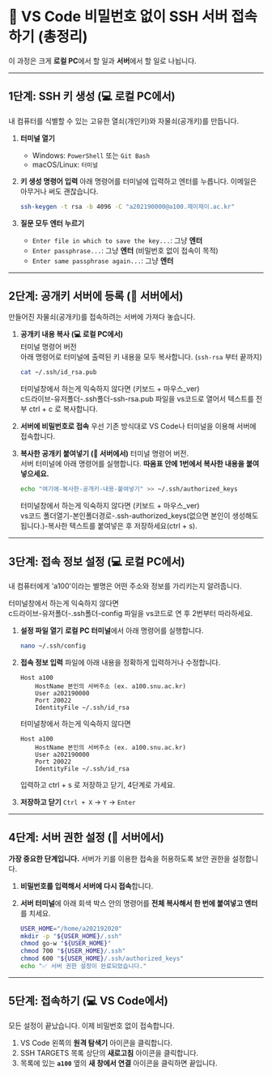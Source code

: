 # 🔑 VS Code 비밀번호 없이 SSH 서버 접속하기 (총정리)

이 과정은 크게 **로컬 PC**에서 할 일과 **서버**에서 할 일로 나뉩니다.

---

## 1단계: SSH 키 생성 (💻 로컬 PC에서)

내 컴퓨터를 식별할 수 있는 고유한 열쇠(개인키)와 자물쇠(공개키)를 만듭니다.

1.  **터미널 열기**
    * Windows: `PowerShell` 또는 `Git Bash`
    * macOS/Linux: `터미널`

2.  **키 생성 명령어 입력**
    아래 명령어를 터미널에 입력하고 엔터를 누릅니다. 이메일은 아무거나 써도 괜찮습니다.
    ```bash
    ssh-keygen -t rsa -b 4096 -C "a202190000@a100.제이제이.ac.kr"
    ```

3.  **질문 모두 엔터 누르기**
    * `Enter file in which to save the key...`: 그냥 **엔터**
    * `Enter passphrase...`: 그냥 **엔터** (비밀번호 없이 접속이 목적)
    * `Enter same passphrase again...`: 그냥 **엔터**

---

## 2단계: 공개키 서버에 등록 (🔑 서버에서)

만들어진 자물쇠(공개키)를 접속하려는 서버에 가져다 놓습니다.

1.  **공개키 내용 복사 (💻 로컬 PC에서)**  
    터미널 명령어 버전   
    아래 명령어로 터미널에 출력된 키 내용을 모두 복사합니다. (`ssh-rsa` 부터 끝까지)  
    ```bash
    cat ~/.ssh/id_rsa.pub
    ```

    터미널창에서 하는게 익숙하지 않다면 (키보드 + 마우스_ver)   
    c드라이브-유저폴더-.ssh폴더-ssh-rsa.pub 파일을 vs코드로 열어서 텍스트를 전부 ctrl + c 로 복사합니다.   

2.  **서버에 비밀번호로 접속**
    우선 기존 방식대로 VS Code나 터미널을 이용해 서버에 접속합니다.

3.  **복사한 공개키 붙여넣기 (🔑 서버에서)**
    터미널 명령어 버전.   
    서버 터미널에 아래 명령어를 실행합니다. **따옴표 안에 1번에서 복사한 내용을 붙여넣으세요.**
    ```bash
    echo "여기에-복사한-공개키-내용-붙여넣기" >> ~/.ssh/authorized_keys
    ```

    터미널창에서 하는게 익숙하지 않다면 (키보드 + 마우스_ver)   
    vs코드 폴더열기-본인폴더경로-.ssh-authorized_keys(없으면 본인이 생성해도 됩니다.)-복사한 텍스트를 붙여넣은 후 저장하세요(ctrl + s).   
---

## 3단계: 접속 정보 설정 (💻 로컬 PC에서)

내 컴퓨터에게 'a100'이라는 별명은 어떤 주소와 정보를 가리키는지 알려줍니다.  

터미널창에서 하는게 익숙하지 않다면   
c드라이브-유저폴더-.ssh폴더-config 파일을 vs코드로 연 후 2번부터 따라하세요.   

1.  **설정 파일 열기**
    **로컬 PC 터미널**에서 아래 명령어를 실행합니다.
    ```bash
    nano ~/.ssh/config
    ```

2.  **접속 정보 입력**
    파일에 아래 내용을 정확하게 입력하거나 수정합니다.
    ```
    Host a100
        HostName 본인의 서버주소 (ex. a100.snu.ac.kr)
        User a202190000
        Port 20022
        IdentityFile ~/.ssh/id_rsa
    ```
    
    터미널창에서 하는게 익숙하지 않다면   
    ```
    Host a100
        HostName 본인의 서버주소 (ex. a100.snu.ac.kr)
        User a202190000
        Port 20022
        IdentityFile ~/.ssh/id_rsa
    ```
    입력하고 ctrl + s 로 저장하고 닫기, 4단계로 가세요.   
      
4.  **저장하고 닫기**
    `Ctrl + X` → `Y` → `Enter`

---

## 4단계: 서버 권한 설정 (🔑 서버에서)

**가장 중요한 단계입니다.** 서버가 키를 이용한 접속을 허용하도록 보안 권한을 설정합니다.

1.  **비밀번호를 입력해서 서버에 다시 접속**합니다.
2.  **서버 터미널**에 아래 회색 박스 안의 명령어를 **전체 복사해서 한 번에 붙여넣고 엔터**를 치세요.

    ```bash
    USER_HOME="/home/a202192020"
    mkdir -p "${USER_HOME}/.ssh"
    chmod go-w "${USER_HOME}"
    chmod 700 "${USER_HOME}/.ssh"
    chmod 600 "${USER_HOME}/.ssh/authorized_keys"
    echo "✅ 서버 권한 설정이 완료되었습니다."
    ```

---

## 5단계: 접속하기 (💻 VS Code에서)

모든 설정이 끝났습니다. 이제 비밀번호 없이 접속합니다.

1.  VS Code 왼쪽의 **원격 탐색기** 아이콘을 클릭합니다.
2.  SSH TARGETS 목록 상단의 **새로고침** 아이콘을 클릭합니다.
3.  목록에 있는 **`a100`** 옆의 **새 창에서 연결** 아이콘을 클릭하면 끝입니다.
